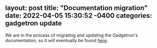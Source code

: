 
layout: post
title:  "Documentation migration"
date:   2022-04-05 15:30:52 -0400
categories: gadgetron update
---

We are in the process of migrating and updating the Gadgetron's documentation, so it will eventually be found [here](https://gadgetron.readthedocs.io/).

